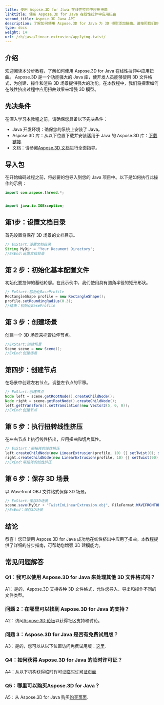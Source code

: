 ```yaml
---
title: 使用 Aspose.3D for Java 在线性拉伸中应用扭曲
linktitle: 使用 Aspose.3D for Java 在线性拉伸中应用扭曲
second_title: Aspose.3D Java API
description: 了解如何使用 Aspose.3D for Java 为 3D 模型添加扭曲。请按照我们的分步指南来增强线性挤压效果。
type: docs
weight: 14
url: /zh/java/linear-extrusion/applying-twist/
---
```

## 介绍

欢迎阅读本分步教程，了解如何使用 Aspose.3D for Java 在线性拉伸中应用扭曲。 Aspose.3D 是一个功能强大的 Java 库，使开发人员能够使用 3D 文件格式，为创建、操作和渲染 3D 场景提供强大的功能。在本教程中，我们将探索如何在线性挤出过程中应用扭曲效果来增强 3D 模型。

## 先决条件

在深入学习本教程之前，请确保您具备以下先决条件：

- Java 开发环境：确保您的系统上安装了 Java。
-  Aspose.3D 库：从以下位置下载并安装适用于 Java 的 Aspose.3D 库：[下载链接](https://releases.aspose.com/3d/java/).
- 文档：请参阅[Aspose.3D 文档](https://reference.aspose.com/3d/java/)进行全面指导。

## 导入包

在开始编码过程之前，将必要的包导入到您的 Java 项目中。以下是如何执行此操作的示例：

```java
import com.aspose.threed.*;


import java.io.IOException;
```

## 第1步：设置文档目录

首先设置将保存 3D 场景的文档目录。

```java
// ExStart:设置文档目录
String MyDir = "Your Document Directory";
//ExEnd:设置文档目录
```

## 第 2 步：初始化基本配置文件

初始化要拉伸的基础轮廓。在此示例中，我们使用具有圆角半径的矩形形状。

```java
// ExStart:初始化BaseProfile
RectangleShape profile = new RectangleShape();
profile.setRoundingRadius(0.3);
//结束：初始化BaseProfile
```

## 第 3 步：创建场景

创建一个 3D 场景来托管拉伸节点。

```java
//ExStart:创建场景
Scene scene = new Scene();
//ExEnd:创建场景
```

## 第四步：创建节点

在场景中创建左右节点。调整左节点的平移。

```java
// ExStart:创建节点
Node left = scene.getRootNode().createChildNode();
Node right = scene.getRootNode().createChildNode();
left.getTransform().setTranslation(new Vector3(5, 0, 0));
//ExEnd:创建节点
```

## 第 5 步：执行扭转线性挤压

在左右节点上执行线性挤出，应用扭曲和切片属性。

```java
// ExStart：带扭转的线性挤压
left.createChildNode(new LinearExtrusion(profile, 10) {{ setTwist(0); setSlices(100); }});
right.createChildNode(new LinearExtrusion(profile, 10) {{ setTwist(90); setSlices(100); }});
//ExEnd:带扭转的线性挤压
```

## 第 6 步：保存 3D 场景

以 Wavefront OBJ 文件格式保存 3D 场景。

```java
// ExStart:保存3D场景
scene.save(MyDir + "TwistInLinearExtrusion.obj", FileFormat.WAVEFRONTOBJ);
//ExEnd：保存3D场景
```

## 结论

恭喜！您已使用 Aspose.3D for Java 成功地在线性挤出中应用了扭曲。本教程提供了详细的分步指南，可帮助您增强 3D 建模能力。

## 常见问题解答

### Q1：我可以使用 Aspose.3D for Java 来处理其他 3D 文件格式吗？

A1：是的，Aspose.3D 支持各种 3D 文件格式，允许您导入、导出和操作不同的文件类型。

### 问题 2：在哪里可以找到 Aspose.3D for Java 的支持？

 A2：访问[Aspose.3D 论坛](https://forum.aspose.com/c/3d/18)以获得社区支持和讨论。

### 问题 3：Aspose.3D for Java 是否有免费试用版？

 A3：是的，您可以从以下位置访问免费试用版：[这里](https://releases.aspose.com/).

### Q4：如何获得 Aspose.3D for Java 的临时许可证？

 A4：从以下机构获得临时许可证[临时许可证页面](https://purchase.aspose.com/temporary-license/).

### Q5：哪里可以购买Aspose.3D for Java？

A5：从 Aspose.3D for Java 购买[购买页面](https://purchase.aspose.com/buy).